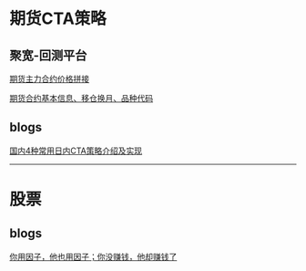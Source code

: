 # 期货CTA策略

## 聚宽-回测平台

[期货主力合约价格拼接](https://www.joinquant.com/view/community/detail/7c3bf62982b5eb5e9e6eca7c88c7cc8a?type=1)

[期货合约基本信息、移仓换月、品种代码](https://www.joinquant.com/view/community/detail/579a694a1b2ed427d954d1f81afa809e?type=1)


## blogs

[国内4种常用日内CTA策略介绍及实现](https://zhuanlan.zhihu.com/p/24849748)


---- 
# 股票



## blogs

[你用因子，他也用因子；你没赚钱，他却赚钱了](https://zhuanlan.zhihu.com/p/38315648)
